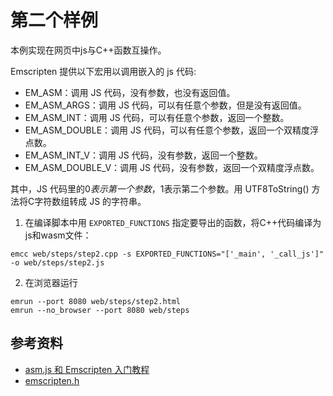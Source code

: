 # 第二个样例

本例实现在网页中js与C++函数互操作。

Emscripten 提供以下宏用以调用嵌入的 js 代码:

- EM_ASM：调用 JS 代码，没有参数，也没有返回值。
- EM_ASM_ARGS：调用 JS 代码，可以有任意个参数，但是没有返回值。
- EM_ASM_INT：调用 JS 代码，可以有任意个参数，返回一个整数。
- EM_ASM_DOUBLE：调用 JS 代码，可以有任意个参数，返回一个双精度浮点数。
- EM_ASM_INT_V：调用 JS 代码，没有参数，返回一个整数。
- EM_ASM_DOUBLE_V：调用 JS 代码，没有参数，返回一个双精度浮点数。

其中，JS 代码里的$0表示第一个参数，$1表示第二个参数。用 UTF8ToString() 方法将C字符数组转成 JS 的字符串。

1. 在编译脚本中用 `EXPORTED_FUNCTIONS` 指定要导出的函数，将C++代码编译为js和wasm文件：
```
emcc web/steps/step2.cpp -s EXPORTED_FUNCTIONS="['_main', '_call_js']" -o web/steps/step2.js
```

2. 在浏览器运行
```
emrun --port 8080 web/steps/step2.html
emrun --no_browser --port 8080 web/steps
```

## 参考资料

- [asm.js 和 Emscripten 入门教程](http://www.ruanyifeng.com/blog/2017/09/asmjs_emscripten.html)
- [emscripten.h](https://emscripten.org/docs/api_reference/emscripten.h.html)
